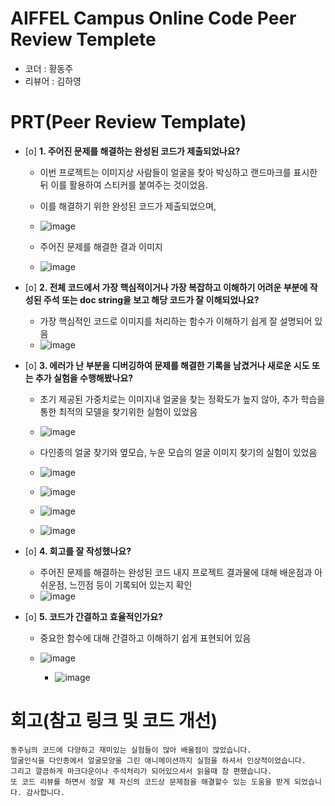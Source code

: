 # AIFFEL Campus Online Code Peer Review Templete
- 코더 : 황동주
- 리뷰어 : 김하영


# PRT(Peer Review Template)
- [o]  **1. 주어진 문제를 해결하는 완성된 코드가 제출되었나요?**
    - 이번 프로젝트는 이미지상 사람들이 얼굴을 찾아 박싱하고 랜드마크를 표시한뒤 이를 활용하여 스티커를 붙여주는 것이었음.
    - 이를 해결하기 위한 완성된 코드가 제출되었으며, 
    - ![image](https://github.com/user-attachments/assets/858a775a-f531-4dc1-bd4f-7970882d40b9)

    - 주어진 문제를 해결한 결과 이미지
    - ![image](https://github.com/user-attachments/assets/8caf245f-a22d-4a4c-84bc-a5c2aa420a83)

    
- [o]  **2. 전체 코드에서 가장 핵심적이거나 가장 복잡하고 이해하기 어려운 부분에 작성된 
주석 또는 doc string을 보고 해당 코드가 잘 이해되었나요?**
    - 가장 핵심적인 코드로 이미지를 처리하는 함수가 이해하기 쉽게 잘 설명되어 있음
    - ![image](https://github.com/user-attachments/assets/e90162aa-54cf-41c0-8092-7b7613b8af09)


        
- [o]  **3. 에러가 난 부분을 디버깅하여 문제를 해결한 기록을 남겼거나
새로운 시도 또는 추가 실험을 수행해봤나요?**
    - 초기 제공된 가중치로는 이미지내 얼굴을 찾는 정확도가 높지 않아, 추가 학습을 통한 최적의 모델을 찾기위한 실험이 있었음
    - ![image](https://github.com/user-attachments/assets/4bbd72ba-1be4-4d25-a8bd-e13c3e42280b)

    - 다인종의 얼굴 찾기와 옆모습, 누운 모습의 얼굴 이미지 찾기의 실험이 있었음
    - ![image](https://github.com/user-attachments/assets/4b6b27bc-ef63-429b-afa4-3857b4791c6a)
    - ![image](https://github.com/user-attachments/assets/3763ad13-ae36-48dd-95d9-429f77072a81)
    - ![image](https://github.com/user-attachments/assets/3ec5e57f-5930-463c-b138-f82129709e06)
    - ![image](https://github.com/user-attachments/assets/823a7899-56b7-4c84-b68c-d6fa39539779)



        
- [o]  **4. 회고를 잘 작성했나요?**
    - 주어진 문제를 해결하는 완성된 코드 내지 프로젝트 결과물에 대해
    배운점과 아쉬운점, 느낀점 등이 기록되어 있는지 확인
    - ![image](https://github.com/user-attachments/assets/f1e43a9b-bb09-4525-b257-4da59b06811c)

        
- [o]  **5. 코드가 간결하고 효율적인가요?**
    - 중요한 함수에 대해 간결하고 이해하기 쉽게 표현되어 있음
    - ![image](https://github.com/user-attachments/assets/28696125-d577-40d5-a447-ced879bf6b9c)

        - ![image](https://github.com/user-attachments/assets/20d19228-4ee1-45f7-ba27-102285ef1a43)



# 회고(참고 링크 및 코드 개선)
```
동주님의 코드에 다양하고 재미있는 실험들이 많아 배울점이 많았습니다.
얼굴인식을 다인종에서 얼굴모양을 그린 애니메이션까지 실험을 하셔서 인상적이었습니다.
그리고 깔끔하게 마크다운이나 주석처리가 되어있으셔서 읽을때 참 편했습니다.
또 코드 리뷰를 하면서 정말 제 자신의 코드상 문제점을 해결할수 있는 도움을 받게 되었습니다. 감사합니다.
```
